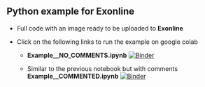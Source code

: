 ## Python example for **Exonline**

* Full code with an image ready to be uploaded to **Exonline**

* Click on the following links to run the example on google colab 

    * **Example__NO_COMMENTS.ipynb** [![Binder](https://colab.research.google.com/assets/colab-badge.svg)](https://colab.research.google.com/github/joaochenriques/OpenEDX/blob/master/Example_running_in_colab/Example__NO_COMMENTS.ipynb)

    * Similar to the previous notebook but with comments 
      **Example__COMMENTED.ipynb** [![Binder](https://colab.research.google.com/assets/colab-badge.svg)](https://colab.research.google.com/github/joaochenriques/OpenEDX/blob/master/Example_running_in_colab/Example__COMMENTED.ipynb)
